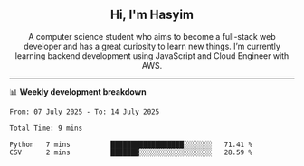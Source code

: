 <h2 align="center">Hi, I'm Hasyim</h2>

<p align="center">A computer science student who aims to become a full-stack web developer and has a great curiosity to learn new things. I’m currently learning backend development using JavaScript and Cloud Engineer with AWS.</p>

---

📊 **Weekly development breakdown**

<!--START_SECTION:waka-->

```txt
From: 07 July 2025 - To: 14 July 2025

Total Time: 9 mins

Python   7 mins          ██████████████████░░░░░░░   71.41 %
CSV      2 mins          ███████░░░░░░░░░░░░░░░░░░   28.59 %
```

<!--END_SECTION:waka-->

<!-- - You can reach me on **hasyim11c@gmail.com** -->
